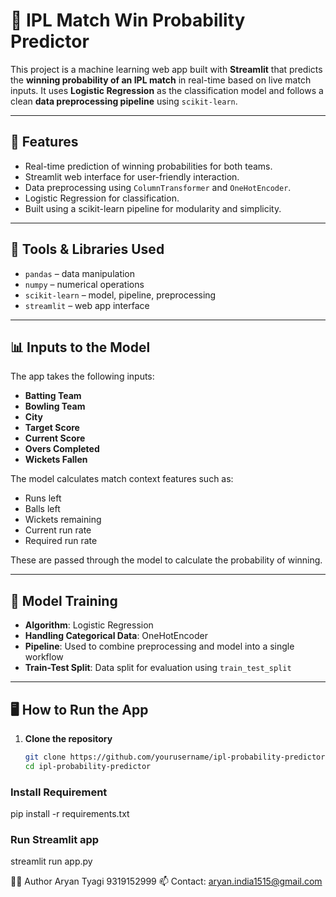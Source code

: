 # 🏏 IPL Match Win Probability Predictor

This project is a machine learning web app built with **Streamlit** that predicts the **winning probability of an IPL match** in real-time based on live match inputs. It uses **Logistic Regression** as the classification model and follows a clean **data preprocessing pipeline** using `scikit-learn`.

---

## 🚀 Features

- Real-time prediction of winning probabilities for both teams.
- Streamlit web interface for user-friendly interaction.
- Data preprocessing using `ColumnTransformer` and `OneHotEncoder`.
- Logistic Regression for classification.
- Built using a scikit-learn pipeline for modularity and simplicity.

---

## 🔧 Tools & Libraries Used

- `pandas` – data manipulation
- `numpy` – numerical operations
- `scikit-learn` – model, pipeline, preprocessing
- `streamlit` – web app interface

---

## 📊 Inputs to the Model

The app takes the following inputs:

- **Batting Team**
- **Bowling Team**
- **City**
- **Target Score**
- **Current Score**
- **Overs Completed**
- **Wickets Fallen**

The model calculates match context features such as:

- Runs left
- Balls left
- Wickets remaining
- Current run rate
- Required run rate

These are passed through the model to calculate the probability of winning.

---

## 🧠 Model Training

- **Algorithm**: Logistic Regression
- **Handling Categorical Data**: OneHotEncoder
- **Pipeline**: Used to combine preprocessing and model into a single workflow
- **Train-Test Split**: Data split for evaluation using `train_test_split`

---

## 🖥️ How to Run the App

1. **Clone the repository**  
   ```bash
   git clone https://github.com/yourusername/ipl-probability-predictor.git
   cd ipl-probability-predictor

### Install Requirement
pip install -r requirements.txt

### Run Streamlit app
streamlit run app.py

🙋‍♂️ Author
Aryan Tyagi
9319152999
📫 Contact: aryan.india1515@gmail.com
